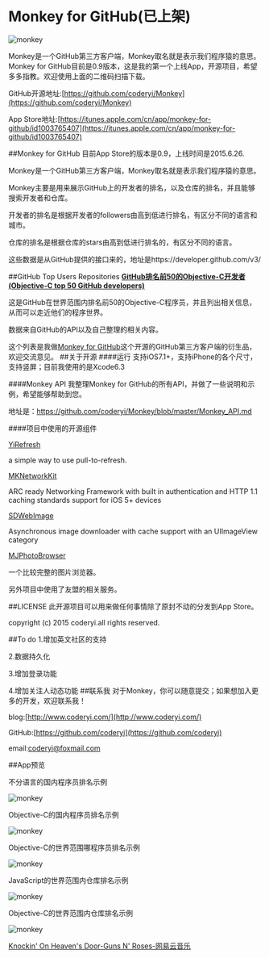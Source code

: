 # Monkey for GitHub(已上架)

![monkey](http://7u2k5i.com1.z0.glb.clouddn.com/monkey_liantuerweima.png?imageMogr2/thumbnail/!60p) 

Monkey是一个GitHub第三方客户端，Monkey取名就是表示我们程序猿的意思。Monkey for GitHub目前是0.9版本，这是我的第一个上线App，开源项目，希望多多指教。欢迎使用上面的二维码扫描下载。

 

GitHub开源地址:[https://github.com/coderyi/Monkey](https://github.com/coderyi/Monkey)

App Store地址:[https://itunes.apple.com/cn/app/monkey-for-github/id1003765407](https://itunes.apple.com/cn/app/monkey-for-github/id1003765407)




##Monkey for GitHub
目前App Store的版本是0.9，上线时间是2015.6.26.

Monkey是一个GitHub第三方客户端，Monkey取名就是表示我们程序猿的意思。

Monkey主要是用来展示GitHub上的开发者的排名，以及仓库的排名，并且能够搜索开发者和仓库。

开发者的排名是根据开发者的followers由高到低进行排名，有区分不同的语言和城市。

仓库的排名是根据仓库的stars由高到低进行排名的，有区分不同的语言。

这些数据是从GitHub提供的接口来的，地址是https://developer.github.com/v3/

##GitHub Top Users Repositories
**[GitHub排名前50的Objective-C开发者(Objective-C top 50 GitHub developers)](https://github.com/coderyi/Monkey/edit/master/github_top_users_repositories/github_top_users_objective-c_world.md)**

这是GitHub在世界范围内排名前50的Objective-C程序员，并且列出相关信息，从而可以走近他们的程序世界。

数据来自GitHub的API以及自己整理的相关内容。

这个列表是我做[Monkey for GitHub](https://github.com/coderyi/Monkey)这个开源的GitHub第三方客户端的衍生品，欢迎交流意见。
##关于开源
####运行
支持iOS7.1+，支持iPhone的各个尺寸，支持竖屏；目前我使用的是Xcode6.3

####Monkey API
我整理Monkey for GitHub的所有API，并做了一些说明和示例，希望能够帮助到您。

地址是：https://github.com/coderyi/Monkey/blob/master/Monkey_API.md


####项目中使用的开源组件

[YiRefresh](https://github.com/coderyi/YiRefresh)

a simple way to use pull-to-refresh.

[MKNetworkKit](https://github.com/MugunthKumar/MKNetworkKit)

ARC ready Networking Framework with built in authentication and HTTP 1.1 caching standards support for iOS 5+ devices


[SDWebImage](https://github.com/rs/SDWebImage)

Asynchronous image downloader with cache support with an UIImageView category

[MJPhotoBrowser](http://code4app.com/ios/%E5%BF%AB%E9%80%9F%E9%9B%86%E6%88%90%E5%9B%BE%E7%89%87%E6%B5%8F%E8%A7%88%E5%99%A8/525e06116803fa7b0a000001)

一个比较完整的图片浏览器。




另外项目中使用了友盟的相关服务。


##LICENSE
此开源项目可以用来做任何事情除了原封不动的分发到App Store。

copyright (c) 2015 coderyi.all rights reserved.






##To do
1.增加英文社区的支持

2.数据持久化

3.增加登录功能

4.增加关注人动态功能
##联系我
对于Monkey，你可以随意提交；如果想加入更多的开发，欢迎联系我！

blog:[http://www.coderyi.com/](http://www.coderyi.com/)

GitHub:[https://github.com/coderyi](https://github.com/coderyi)

email:coderyi@foxmail.com


##App预览

不分语言的国内程序员排名示例

![monkey](http://7u2k5i.com1.z0.glb.clouddn.com/monkey_5s1.png?imageMogr2/thumbnail/!40p) 

Objective-C的国内程序员排名示例

![monkey](http://7u2k5i.com1.z0.glb.clouddn.com/monkey_5s2.png?imageMogr2/thumbnail/!40p) 

Objective-C的世界范围哪程序员排名示例

![monkey](http://7u2k5i.com1.z0.glb.clouddn.com/monkey_5s3.png?imageMogr2/thumbnail/!40p) 

JavaScript的世界范围内仓库排名示例

![monkey](http://7u2k5i.com1.z0.glb.clouddn.com/monkey_5s4.png?imageMogr2/thumbnail/!40p) 

Objective-C的世界范围内仓库排名示例

![monkey](http://7u2k5i.com1.z0.glb.clouddn.com/monkey_5s5.png?imageMogr2/thumbnail/!40p) 

[Knockin' On Heaven's Door-Guns N' Roses-网易云音乐](http://music.163.com/#/song?id=18095057)
